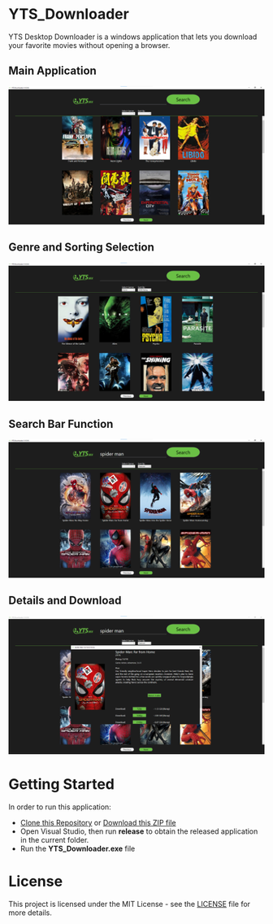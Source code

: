 # YTS_Downloader
YTS Desktop Downloader is a windows application that lets you download your favorite movies without opening a browser.

## **Main Application**
![alt text](image/app.png "YTS Downloader")

## **Genre and Sorting Selection**
![alt text](image/genre_and_sorting.png "Genre and Sorting Selection")

## **Search Bar Function**
![alt text](image/search.png "Search Bar Function")

## **Details and Download**
![alt text](image/details-and-download.png "Details and Download")

# Getting Started
In order to run this application:
- [Clone this Repository](https://github.com/Hannes0730/YTS-Downloader.git) or [Download this ZIP file](https://github.com/Hannes0730/YTS-Downloader/archive/refs/heads/master.zip)
- Open Visual Studio, then run **release** to obtain the released application in the current folder.
- Run the **YTS_Downloader.exe** file
  
# License
This project is licensed under the MIT License - see the [LICENSE](LICENSE.txt) file for more details.
